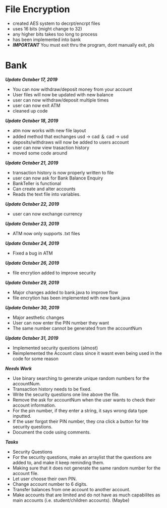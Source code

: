 # File Encryption
- created AES system to decrpt/encrpt files
- uses 16 bits (might change to 32)
- any higher bits takes too long to process
- has been implemented into bank 
- ***IMPORTANT*** You must exit thru the program, dont manually exit, pls

# Bank



***Update October 17, 2019***
- You can now withdraw/deposit money from your account
- User files will now be updated with new balance
- user can now withdraw/deposit multiple times
- user can now exit ATM
- cleaned up code

***Update October 18, 2019***
- atm now works with new file layout
- added method that exchanges usd -> cad ＆ cad -> usd
- deposits/withdraws will now be added to users account
- user can now view trasaction history
- moved some code around

***Update October 21, 2019***
- transaction history is now properly written to file
- user can now ask for Bank Balance Enquiry
- BankTeller is functional
- Can create and alter accounts
- Reads the text file into variables.

***Update October 22, 2019***
- user can now exchange currency

***Update October 23, 2019***
- ATM now only supports .txt files

***Update October 24, 2019***
- Fixed a bug in ATM

***Update October 26, 2019***
- file encrytion added to improve security

***Update October 29, 2019***
- Major changes added to bank.java to improve flow
- file encrytion has been implemented with new bank.java

***Update October 30, 2019***
- Major aesthetic changes
- User can now enter the PIN number they want
- The same number cannot be generated from the accountNum

***Update October 31, 2019***

- Implemented security questions (almost)
- Reimplemented the Account class since it wasnt even being used in the code for some reason

***Needs Work***
- Use binary searching to generate unique random numbers for the accountNum.
- Transaction history needs to be fixed.
- Write the security questions one line above the file.
- Remove the ask for accountNum when the user wants to check their account information.
- For the pin number, if they enter a string, it says wrong data type inputted.
- If the user forgot their PIN number, they cna click a button for hte security questions. 
- Document the code using comments.

***Tasks***
- Security Questions
 - For the security questions, make an arraylist that the questions are added to, and make it keep reminding them.
- Making sure that it does not generate the same random number for the account file.
- Let user choose their own PIN.
- Change account number to 6 digits.
- Transfer balances from one account to another account.
- Make accounts that are limited and do not have as much capabilites as main accounts (i.e. student/children accounts). (Maybe)
